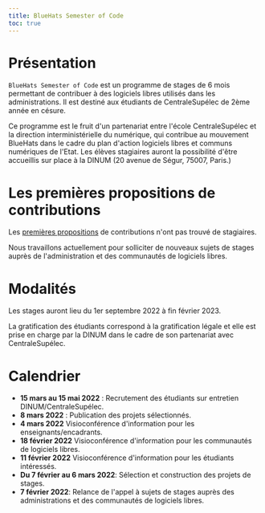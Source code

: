 ```yaml
---
title: BlueHats Semester of Code
toc: true
---
```


# Présentation

`BlueHats Semester of Code` est un programme de stages de 6 mois permettant de contribuer à des logiciels libres utilisés dans les administrations.  Il est destiné aux étudiants de CentraleSupélec de 2ème année en césure.

Ce programme est le fruit d'un partenariat entre l'école CentraleSupélec et la direction interministérielle du numérique, qui contribue au mouvement BlueHats dans le cadre du plan d'action logiciels libres et communs numériques de l'Etat. Les élèves stagiaires auront la possibilité d'être accueillis sur place à la DINUM (20 avenue de Ségur, 75007, Paris.)

# Les premières propositions de contributions

Les [premières propositions](https://github.com/blue-hats/bluehats-soc) de contributions n'ont pas trouvé de stagiaires.

Nous travaillons actuellement pour solliciter de nouveaux sujets de stages auprès de l'administration et des communautés de logiciels libres.

# Modalités

Les stages auront lieu du 1er septembre 2022 à fin février 2023.

La gratification des étudiants correspond à la gratification légale et elle est prise en charge par la DINUM dans le cadre de son partenariat avec CentraleSupélec.

# Calendrier

- **15 mars au 15 mai 2022** : Recrutement des étudiants sur entretien DINUM/CentraleSupélec.
- **8 mars 2022** : Publication des projets sélectionnés.
- **4 mars 2022** Visioconférence d'information pour les enseignants/encadrants.
- **18 février 2022** Visioconférence d'information pour les communautés de logiciels libres.
- **11 février 2022** Visioconférence d'information pour les étudiants intéressés.
- **Du 7 février au 6 mars 2022**: Sélection et construction des projets de stages.
- **7 février 2022**: Relance de l'appel à sujets de stages auprès des administrations et des communautés de logiciels libres.
